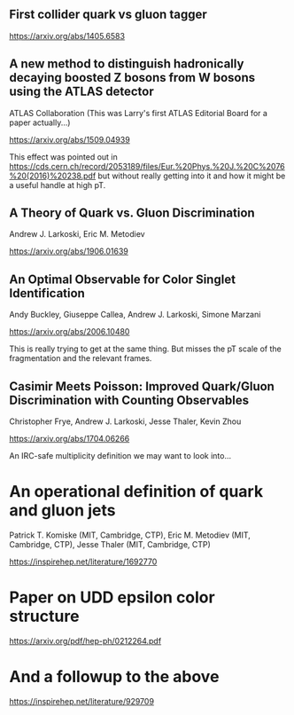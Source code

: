 ## First collider quark vs gluon tagger

https://arxiv.org/abs/1405.6583

## A new method to distinguish hadronically decaying boosted Z bosons from W bosons using the ATLAS detector

ATLAS Collaboration (This was Larry's first ATLAS Editorial Board for a paper actually...)

https://arxiv.org/abs/1509.04939

This effect was pointed out in https://cds.cern.ch/record/2053189/files/Eur.%20Phys.%20J.%20C%2076%20(2016)%20238.pdf but without really getting into it and how it might be a useful handle at high pT.

## A Theory of Quark vs. Gluon Discrimination

Andrew J. Larkoski, Eric M. Metodiev

https://arxiv.org/abs/1906.01639


## An Optimal Observable for Color Singlet Identification

Andy Buckley, Giuseppe Callea, Andrew J. Larkoski, Simone Marzani

https://arxiv.org/abs/2006.10480

This is really trying to get at the same thing. But misses the pT scale of the fragmentation and the relevant frames.

## Casimir Meets Poisson: Improved Quark/Gluon Discrimination with Counting Observables

Christopher Frye, Andrew J. Larkoski, Jesse Thaler, Kevin Zhou

https://arxiv.org/abs/1704.06266

An IRC-safe multiplicity definition we may want to look into...

# An operational definition of quark and gluon jets

Patrick T. Komiske (MIT, Cambridge, CTP), Eric M. Metodiev (MIT, Cambridge, CTP), Jesse Thaler (MIT, Cambridge, CTP)

https://inspirehep.net/literature/1692770

# Paper on UDD epsilon color structure

https://arxiv.org/pdf/hep-ph/0212264.pdf

# And a followup to the above

https://inspirehep.net/literature/929709
